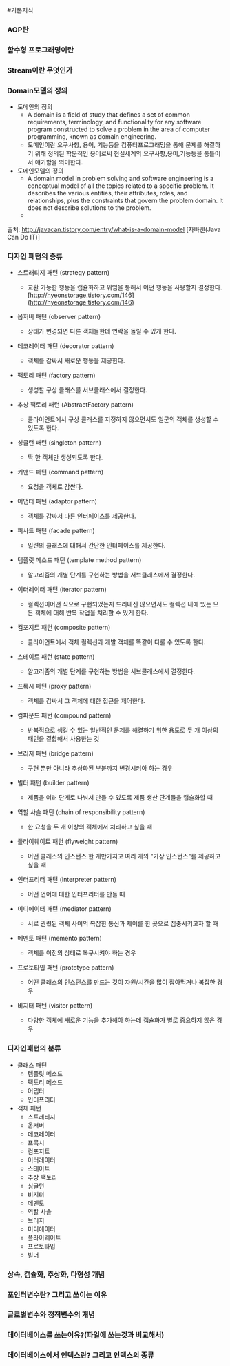 #기본지식

### AOP란

### 함수형 프로그래밍이란

### Stream이란 무엇인가

### Domain모델의 정의
- 도메인의 정의
	* A domain is a field of study that defines a set of common requirements, terminology, and functionality for any software program constructed to solve a problem in the area of computer programming, known as domain engineering.
	* 도메인이란 요구사항, 용어, 기능등을 컴퓨터프로그래밍을 통해 문제를 해결하기 위해 정의된 학문적인 용어로써 현실세계의 요구사항,용어,기능등을 통틀어서 얘기함을 의미한다.
- 도메인모델의 정의
	* A domain model in problem solving and software engineering is a conceptual model of all the topics related to a specific problem. It describes the various entities, their attributes, roles, and relationships, plus the constraints that govern the problem domain. It does not describe solutions to the problem.
	* 

출처: http://javacan.tistory.com/entry/what-is-a-domain-model [자바캔(Java Can Do IT)]

### 디자인 패턴의 종류

- 스트래티지 패턴 (strategy pattern)
	* 교환 가능한 행동을 캡슐화하고 위임을 통해서 어떤 행동을 사용할지 결정한다. [http://hyeonstorage.tistory.com/146](http://hyeonstorage.tistory.com/146)
	

- 옵저버 패턴 (observer pattern)
	* 상태가 변경되면 다른 객체들한테 연락을 돌릴 수 있게 한다.

- 데코레이터 패턴 (decorator pattern)
	* 객체를 감싸서 새로운 행동을 제공한다.

- 팩토리 패턴 (factory pattern)
	* 생성할 구상 클래스를 서브클래스에서 결정한다.

- 추상 팩토리 패턴 (AbstractFactory pattern)
	* 클라이언트에서 구상 클래스를 지정하지 않으면서도 일군의 객체를 생성할 수 있도록 한다.

- 싱글턴 패턴 (singleton pattern)
	* 딱 한 객체만 생성되도록 한다.

- 커맨드 패턴 (command pattern)
	* 요청을 객체로 감싼다.

- 어댑터 패턴 (adaptor pattern)
	* 객체를 감싸서 다른 인터페이스를 제공한다.

- 퍼사드 패턴 (facade pattern)
	* 일련의 클래스에 대해서 간단한 인터페이스를 제공한다.

- 템플릿 메소드 패턴 (template method pattern)
	* 알고리즘의 개별 단계를 구현하는 방법을 서브클래스에서 결정한다.

- 이터레이터 패턴 (iterator pattern)
	* 컬렉션이어떤 식으로 구현되었는지 드러내진 않으면서도 컬렉션 내에 있는 모든 객체에 대해 반복 작업을 처리할 수 있게 한다.

- 컴포지트 패턴 (composite pattern)
	* 클라이언트에서 객체 컬렉션과 개발 객체를 똑같이 다룰 수 있도록 한다.

- 스테이트 패턴 (state pattern)
	* 알고리즘의 개별 단계를 구현하는 방법을 서브클래스에서 결정한다.

- 프록시 패턴 (proxy pattern)
	* 객체를 감싸서 그 객체에 대한 접근을 제어한다.

- 컴파운드 패턴 (compound pattern)
	* 반복적으로 생길 수 있는 일반적인 문제를 해결하기 위한 용도로 두 개 이상의 패턴을 결합해서 사용한는 것

- 브리지 패턴 (bridge pattern)
	* 구현 뿐만 아니라 추상화된 부분까지 변경시켜야 하는 경우

- 빌더 패턴 (builder pattern)
	* 제품을 여러 단계로 나눠서 만들 수 있도록 제품 생산 단계들을 캡슐화할 때

- 역할 사슬 패턴 (chain of responsibility pattern)
	* 한 요청을 두 개 이상의 객체에서 처리하고 싶을 때

- 플라이웨이트 패턴 (flyweight pattern)
	* 어떤 클래스의 인스턴스 한 개만가지고 여러 개의 "가상 인스턴스"를 제공하고 싶을 때

- 인터프리터 패턴 (Interpreter pattern)
	* 어떤 언어에 대한 인터프리터를 만들 때

- 미디에이터 패턴 (mediator pattern)
	* 서로 관련된 객체 사이의 복잡한 통신과 제어를 한 곳으로 집중시키고자 할 때

- 메멘토 패턴 (memento pattern) 
	* 객체를 이전의 상태로 복구시켜야 하는 경우

- 프로토타입 패턴 (prototype pattern)
	* 어떤 클래스의 인스턴스를 만드는 것이 자원/시간을 많이 잡아먹거나 복잡한 경우

- 비지터 패턴 (visitor pattern)
	* 다양한 객체에 새로운 기능을 추가해야 하는데 캡슐화가 별로 중요하지 않은 경우

 
### 디자인패턴의 분류
* 클래스 패턴
	- 템플릿 메소드
	- 팩토리 메소드
	- 어댑터
	- 인터프리터
* 객체 패턴
	- 스트레티지
	- 옵저버
	- 데코레이터
	- 프록시
	- 컴포지트
	- 이터레이터
	- 스테이트
	- 추상 팩토리
	- 싱글턴
	- 비지터
	- 메멘토
	- 역할 사슬
	- 브리지
	- 미디에이터
	- 플라이웨이트
	- 프로토타입
	- 빌더


### 상속, 캡슐화, 추상화, 다형성 개념

### 포인터변수란? 그리고 쓰이는 이유

### 글로벌변수와 정적변수의 개념

### 데이터베이스를 쓰는이유?(파일에 쓰는것과 비교해서)

### 데이터베이스에서 인덱스란? 그리고 인덱스의 종류
 
